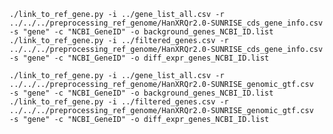 `./link_to_ref_gene.py -i ../gene_list_all.csv -r ../../../preprocessing_ref_genome/HanXRQr2.0-SUNRISE_cds_gene_info.csv -s "gene" -c "NCBI_GeneID" -o background_genes_NCBI_ID.list`
`./link_to_ref_gene.py -i ../filtered_genes.csv -r ../../../preprocessing_ref_genome/HanXRQr2.0-SUNRISE_cds_gene_info.csv -s "gene" -c "NCBI_GeneID" -o diff_expr_genes_NCBI_ID.list `

`./link_to_ref_gene.py -i ../gene_list_all.csv -r ../../../preprocessing_ref_genome/HanXRQr2.0-SUNRISE_genomic_gtf.csv  -s "gene" -c "NCBI_GeneID" -o background_genes_NCBI_ID.list`
`./link_to_ref_gene.py -i ../filtered_genes.csv -r ../../../preprocessing_ref_genome/HanXRQr2.0-SUNRISE_genomic_gtf.csv  -s "gene" -c "NCBI_GeneID" -o diff_expr_genes_NCBI_ID.list `